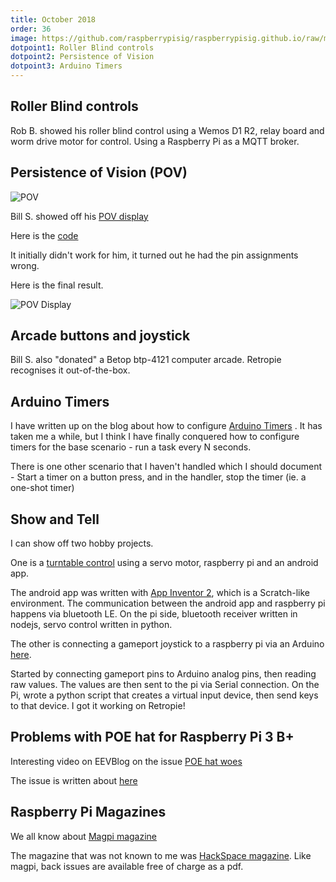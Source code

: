 ```yaml
---
title: October 2018
order: 36
image: https://github.com/raspberrypisig/raspberrypisig.github.io/raw/master/assets/images/Curved-silver-betop-btp-4121-usb-computer-arcade-joystick-handle-street-fighter-pc-ps3no-delay-button.jpg
dotpoint1: Roller Blind controls 
dotpoint2: Persistence of Vision
dotpoint3: Arduino Timers
---
```


## Roller Blind controls
Rob B. showed his roller blind control using a Wemos D1 R2, relay board and worm drive motor for control. Using a Raspberry Pi as a MQTT broker.

## Persistence of Vision (POV)
![POV](https://github.com/raspberrypisig/raspberrypisig.github.io/raw/master/assets/images/pov_bb.jpg)

Bill S. showed off his [POV display](https://www.instructables.com/id/ATtiny8545-POV-Display/)

Here is the [code](https://gist.github.com/raspberrypisig/1fc25576deed3600add3d903721fb12f)

It initially didn't work for him, it turned out he had the pin assignments wrong.

Here is the final result.

![POV Display](https://github.com/raspberrypisig/raspberrypisig.github.io/raw/master/assets/images/pov-bills.jpg)


## Arcade buttons and joystick
Bill S. also "donated" a Betop btp-4121 computer arcade. Retropie recognises it out-of-the-box.

## Arduino Timers
I have written up on the blog about how to configure [Arduino Timers](https://raspberrypisig.github.io/blog/arduino/2018/09/30/arduino-timers/) . It has taken me a while, but I think I have finally conquered how to configure timers for the base scenario - run a task every N seconds.

There is one other scenario that I haven't handled which I should document - Start a timer on a button press, and in the handler, stop the timer (ie. a one-shot timer)

## Show and Tell
I can show off two hobby projects. 

One is a [turntable control](https://github.com/raspberrypisig/TurnTableRpi) using a servo motor, raspberry pi and an android app.

The android app was written with [App Inventor 2](https://ai2.appinventor.mit.edu), which is a Scratch-like environment. The communication between the android app and raspberry pi happens via bluetooth LE. On the pi side, bluetooth receiver written in nodejs, servo control written in python.

The other is connecting a gameport joystick to a raspberry pi via an Arduino [here](https://github.com/raspberrypisig/gameport-joystick-arduino-rpi).

Started by connecting gameport pins to Arduino analog pins, then reading raw values. The values are then sent to the pi via
Serial connection. On the Pi, wrote a python script that creates a virtual input device, then send keys to that device. I got it working on Retropie!


## Problems with POE hat for Raspberry Pi 3 B+

Interesting video on EEVBlog on the issue [POE hat woes](https://www.youtube.com/watch?v=Tpvjo6wDFUA)

The issue is written about [here](https://www.theregister.co.uk/2018/09/11/raspberry_pi_poe_hat_issue/)

## Raspberry Pi Magazines

We all know about [Magpi magazine](https://www.raspberrypi.org/magpi/) 

The magazine that was not known to me was [HackSpace magazine](https://hackspace.raspberrypi.org/). Like magpi, back issues are available free of charge as a pdf.

